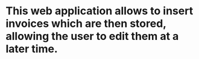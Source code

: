 # This web application allows to insert invoices which are then stored, allowing the user to edit them at a later time.